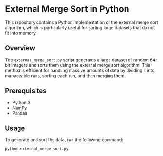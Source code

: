 # External Merge Sort in Python

This repository contains a Python implementation of the external merge sort algorithm, which is particularly useful for sorting large datasets that do not fit into memory.

## Overview

The `external_merge_sort.py` script generates a large dataset of random 64-bit integers and sorts them using the external merge sort algorithm. This method is efficient for handling massive amounts of data by dividing it into manageable runs, sorting each run, and then merging them.

## Prerequisites

- Python 3
- NumPy
- Pandas

## Usage

To generate and sort the data, run the following command:

```bash
python external_merge_sort.py
